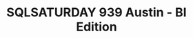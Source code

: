---
state: TX
region: Austin
title: SQLSATURDAY 939 Austin - BI Edition
event_url: https://www.sqlsaturday.com/939/EventHome.aspx
start_date: 2020-02-08
cost: FREE or $15 with Lunch
topics: [ microsoft, mssql, dataai, powerbi, analytics, azure, cloud ]
---